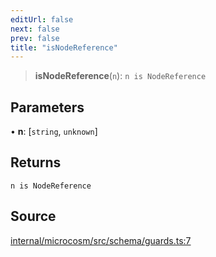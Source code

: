 ```yaml
---
editUrl: false
next: false
prev: false
title: "isNodeReference"
---
```


> **isNodeReference**(`n`): `n is NodeReference`

## Parameters

• **n**: [`string`, `unknown`]

## Returns

`n is NodeReference`

## Source

[internal/microcosm/src/schema/guards.ts:7](https://github.com/nodenogg-in/alpha-p2p/blob/2cff8cc/internal/microcosm/src/schema/guards.ts#L7)
